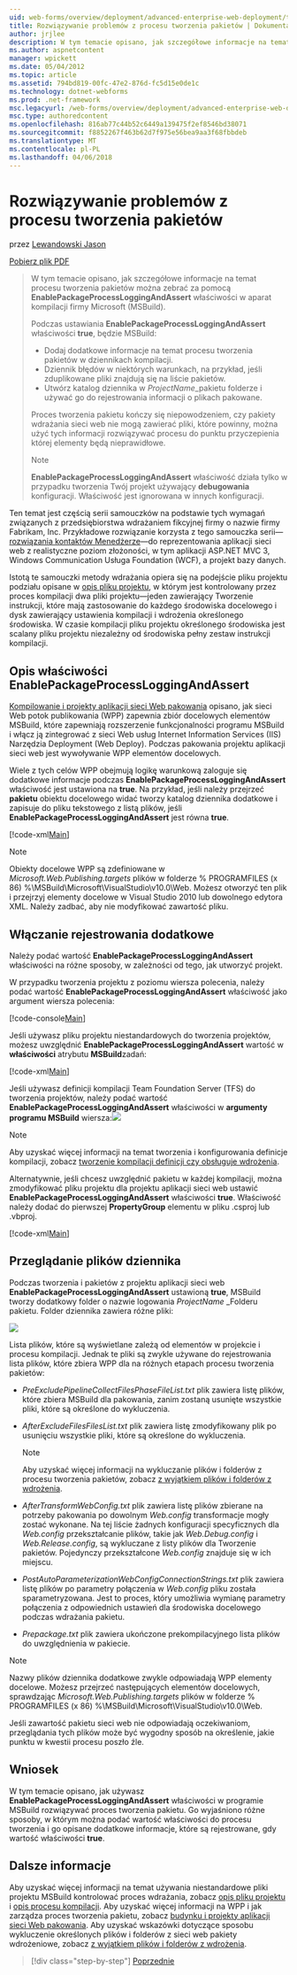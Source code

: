 ```yaml
---
uid: web-forms/overview/deployment/advanced-enterprise-web-deployment/troubleshooting-the-packaging-process
title: Rozwiązywanie problemów z procesu tworzenia pakietów | Dokumentacja firmy Microsoft
author: jrjlee
description: W tym temacie opisano, jak szczegółowe informacje na temat procesu tworzenia pakietów można zebrać za pomocą właściwości EnablePackageProcessLoggingAndAssert w M...
ms.author: aspnetcontent
manager: wpickett
ms.date: 05/04/2012
ms.topic: article
ms.assetid: 794bd819-00fc-47e2-876d-fc5d15e0de1c
ms.technology: dotnet-webforms
ms.prod: .net-framework
msc.legacyurl: /web-forms/overview/deployment/advanced-enterprise-web-deployment/troubleshooting-the-packaging-process
msc.type: authoredcontent
ms.openlocfilehash: 816ab77c44b52c6449a139475f2ef8546bd38071
ms.sourcegitcommit: f8852267f463b62d7f975e56bea9aa3f68fbbdeb
ms.translationtype: MT
ms.contentlocale: pl-PL
ms.lasthandoff: 04/06/2018
---
```

<a name="troubleshooting-the-packaging-process"></a>Rozwiązywanie problemów z procesu tworzenia pakietów
====================
przez [Lewandowski Jason](https://github.com/jrjlee)

[Pobierz plik PDF](https://msdnshared.blob.core.windows.net/media/MSDNBlogsFS/prod.evol.blogs.msdn.com/CommunityServer.Blogs.Components.WeblogFiles/00/00/00/63/56/8130.DeployingWebAppsInEnterpriseScenarios.pdf)

> W tym temacie opisano, jak szczegółowe informacje na temat procesu tworzenia pakietów można zebrać za pomocą **EnablePackageProcessLoggingAndAssert** właściwości w aparat kompilacji firmy Microsoft (MSBuild).
> 
> Podczas ustawiania **EnablePackageProcessLoggingAndAssert** właściwości **true**, będzie MSBuild:
> 
> - Dodaj dodatkowe informacje na temat procesu tworzenia pakietów w dziennikach kompilacji.
> - Dziennik błędów w niektórych warunkach, na przykład, jeśli zduplikowane pliki znajdują się na liście pakietów.
> - Utwórz katalog dziennika w *ProjectName*\_pakietu folderze i używać go do rejestrowania informacji o plikach pakowane.
> 
> Proces tworzenia pakietu kończy się niepowodzeniem, czy pakiety wdrażania sieci web nie mogą zawierać pliki, które powinny, można użyć tych informacji rozwiązywać procesu do punktu przyczepienia której elementy będą nieprawidłowe.
> 
> > [!NOTE]
> > **EnablePackageProcessLoggingAndAssert** właściwość działa tylko w przypadku tworzenia Twój projekt używający **debugowania** konfiguracji. Właściwość jest ignorowana w innych konfiguracji.


Ten temat jest częścią serii samouczków na podstawie tych wymagań związanych z przedsiębiorstwa wdrażaniem fikcyjnej firmy o nazwie firmy Fabrikam, Inc. Przykładowe rozwiązanie korzysta z tego samouczka serii&#x2014; [rozwiązania kontaktów Menedżerze](../web-deployment-in-the-enterprise/the-contact-manager-solution.md)&#x2014;do reprezentowania aplikacji sieci web z realistyczne poziom złożoności, w tym aplikacji ASP.NET MVC 3, Windows Communication Usługa Foundation (WCF), a projekt bazy danych.

Istotą te samouczki metody wdrażania opiera się na podejście pliku projektu podziału opisane w [opis pliku projektu](../web-deployment-in-the-enterprise/understanding-the-project-file.md), w którym jest kontrolowany przez proces kompilacji dwa pliki projektu&#x2014;jeden zawierający Tworzenie instrukcji, które mają zastosowanie do każdego środowiska docelowego i dysk zawierający ustawienia kompilacji i wdrożenia określonego środowiska. W czasie kompilacji pliku projektu określonego środowiska jest scalany pliku projektu niezależny od środowiska pełny zestaw instrukcji kompilacji.

## <a name="understanding-the-enablepackageprocessloggingandassert-property"></a>Opis właściwości EnablePackageProcessLoggingAndAssert

[Kompilowanie i projekty aplikacji sieci Web pakowania](../web-deployment-in-the-enterprise/building-and-packaging-web-application-projects.md) opisano, jak sieci Web potok publikowania (WPP) zapewnia zbiór docelowych elementów MSBuild, które zapewniają rozszerzenie funkcjonalności programu MSBuild i włącz ją zintegrować z sieci Web usług Internet Information Services (IIS) Narzędzia Deployment (Web Deploy). Podczas pakowania projektu aplikacji sieci web jest wywoływanie WPP elementów docelowych.

Wiele z tych celów WPP obejmują logikę warunkową zaloguje się dodatkowe informacje podczas **EnablePackageProcessLoggingAndAssert** właściwość jest ustawiona na **true**. Na przykład, jeśli należy przejrzeć **pakietu** obiektu docelowego widać tworzy katalog dziennika dodatkowe i zapisuje do pliku tekstowego z listą plików, jeśli **EnablePackageProcessLoggingAndAssert** jest równa **true**.


[!code-xml[Main](troubleshooting-the-packaging-process/samples/sample1.xml)]


> [!NOTE]
> Obiekty docelowe WPP są zdefiniowane w *Microsoft.Web.Publishing.targets* plików w folderze % PROGRAMFILES (x 86) %\MSBuild\Microsoft\VisualStudio\v10.0\Web. Możesz otworzyć ten plik i przejrzyj elementy docelowe w Visual Studio 2010 lub dowolnego edytora XML. Należy zadbać, aby nie modyfikować zawartość pliku.


## <a name="enabling-the-additional-logging"></a>Włączanie rejestrowania dodatkowe

Należy podać wartość **EnablePackageProcessLoggingAndAssert** właściwości na różne sposoby, w zależności od tego, jak utworzyć projekt.

W przypadku tworzenia projektu z poziomu wiersza polecenia, należy podać wartość **EnablePackageProcessLoggingAndAssert** właściwość jako argument wiersza polecenia:


[!code-console[Main](troubleshooting-the-packaging-process/samples/sample2.cmd)]


Jeśli używasz pliku projektu niestandardowych do tworzenia projektów, możesz uwzględnić **EnablePackageProcessLoggingAndAssert** wartość w **właściwości** atrybutu **MSBuild**zadań:


[!code-xml[Main](troubleshooting-the-packaging-process/samples/sample3.xml)]


Jeśli używasz definicji kompilacji Team Foundation Server (TFS) do tworzenia projektów, należy podać wartość **EnablePackageProcessLoggingAndAssert** właściwości w **argumenty programu MSBuild** wiersza:![](troubleshooting-the-packaging-process/_static/image1.png)

> [!NOTE]
> Aby uzyskać więcej informacji na temat tworzenia i konfigurowania definicje kompilacji, zobacz [tworzenie kompilacji definicji czy obsługuje wdrożenia](../configuring-team-foundation-server-for-web-deployment/creating-a-build-definition-that-supports-deployment.md).


Alternatywnie, jeśli chcesz uwzględnić pakietu w każdej kompilacji, można zmodyfikować pliku projektu dla projektu aplikacji sieci web ustawić **EnablePackageProcessLoggingAndAssert** właściwości **true**. Właściwość należy dodać do pierwszej **PropertyGroup** elementu w pliku .csproj lub .vbproj.


[!code-xml[Main](troubleshooting-the-packaging-process/samples/sample4.xml)]


## <a name="reviewing-the-log-files"></a>Przeglądanie plików dziennika

Podczas tworzenia i pakietów z projektu aplikacji sieci web **EnablePackageProcessLoggingAndAssert** ustawioną **true**, MSBuild tworzy dodatkowy folder o nazwie logowania *ProjectName* \_Folderu pakietu. Folder dziennika zawiera różne pliki:

![](troubleshooting-the-packaging-process/_static/image2.png)

Lista plików, które są wyświetlane zależą od elementów w projekcie i procesu kompilacji. Jednak te pliki są zwykle używane do rejestrowania lista plików, które zbiera WPP dla na różnych etapach procesu tworzenia pakietów:

- *PreExcludePipelineCollectFilesPhaseFileList.txt* plik zawiera listę plików, które zbiera MSBuild dla pakowania, zanim zostaną usunięte wszystkie pliki, które są określone do wykluczenia.
- *AfterExcludeFilesFilesList.txt* plik zawiera listę zmodyfikowany plik po usunięciu wszystkie pliki, które są określone do wykluczenia.

    > [!NOTE]
    > Aby uzyskać więcej informacji na wykluczanie plików i folderów z procesu tworzenia pakietów, zobacz [z wyjątkiem plików i folderów z wdrożenia](excluding-files-and-folders-from-deployment.md).
- *AfterTransformWebConfig.txt* plik zawiera listę plików zbierane na potrzeby pakowania po dowolnym *Web.config* transformacje mogły zostać wykonane. Na tej liście żadnych konfiguracji specyficznych dla *Web.config* przekształcanie plików, takie jak *Web.Debug.config* i *Web.Release.config*, są wykluczane z listy plików dla Tworzenie pakietów. Pojedynczy przekształcone *Web.config* znajduje się w ich miejscu.
- *PostAutoParameterizationWebConfigConnectionStrings.txt* plik zawiera listę plików po parametry połączenia w *Web.config* pliku została sparametryzowana. Jest to proces, który umożliwia wymianę parametry połączenia z odpowiednich ustawień dla środowiska docelowego podczas wdrażania pakietu.
- *Prepackage.txt* plik zawiera ukończone prekompilacyjnego lista plików do uwzględnienia w pakiecie.

> [!NOTE]
> Nazwy plików dziennika dodatkowe zwykle odpowiadają WPP elementy docelowe. Możesz przejrzeć następujących elementów docelowych, sprawdzając *Microsoft.Web.Publishing.targets* plików w folderze % PROGRAMFILES (x 86) %\MSBuild\Microsoft\VisualStudio\v10.0\Web.


Jeśli zawartość pakietu sieci web nie odpowiadają oczekiwaniom, przeglądania tych plików może być wygodny sposób na określenie, jakie punktu w kwestii procesu poszło źle.

## <a name="conclusion"></a>Wniosek

W tym temacie opisano, jak używasz **EnablePackageProcessLoggingAndAssert** właściwości w programie MSBuild rozwiązywać proces tworzenia pakietu. Go wyjaśniono różne sposoby, w którym można podać wartość właściwości do procesu tworzenia i go opisane dodatkowe informacje, które są rejestrowane, gdy wartość właściwości **true**.

## <a name="further-reading"></a>Dalsze informacje

Aby uzyskać więcej informacji na temat używania niestandardowe pliki projektu MSBuild kontrolować proces wdrażania, zobacz [opis pliku projektu](../web-deployment-in-the-enterprise/understanding-the-project-file.md) i [opis procesu kompilacji](../web-deployment-in-the-enterprise/understanding-the-build-process.md). Aby uzyskać więcej informacji na WPP i jak zarządza proces tworzenia pakietu, zobacz [budynku i projekty aplikacji sieci Web pakowania](../web-deployment-in-the-enterprise/building-and-packaging-web-application-projects.md). Aby uzyskać wskazówki dotyczące sposobu wykluczenie określonych plików i folderów z sieci web pakiety wdrożeniowe, zobacz [z wyjątkiem plików i folderów z wdrożenia](excluding-files-and-folders-from-deployment.md).

> [!div class="step-by-step"]
> [Poprzednie](running-windows-powershell-scripts-from-msbuild-project-files.md)
